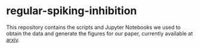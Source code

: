 # regular-spiking-inhibition

This repository contains the scripts and Jupyter Notebooks we used to obtain the data and generate the figures for our paper,
currently available at [arxiv](https://arxiv.org/abs/2101.08731).
